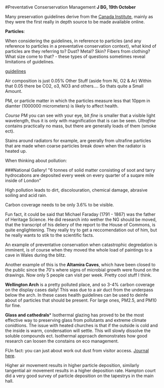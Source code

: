 #Preventative Conserservation Management
**J BG, 19th October**

Many preservation guidelines derive from the [Canada Institute](http://canada.pch.gc.ca/eng/1444330943476), mainly as they were the first really in depth source to be made available online.

**Particles**:

When considering the guidelines, in reference to particles (and any reference to particles in a preventative conservation context), what kind of particles are they referring to? Dust? Metal? Skin? Fibers from clothing? What size come to that? - these types of questions sometimes reveal limitations of guidelines.

[guidelines](http://s2.quickmeme.com/img/df/df5c504d10c538e4c5b88e308206a324ed6c0fcff9e54a3e131fc3c17aff7464.jpg)

Air composition is just 0.05% Other Stuff (aside from Ni, O2 & Ar)
Within that 0.05 there be CO2, o3, NO3 and others....
So thats quite a Small Amount.

PM, or particle matter in which the particles measure less that 10ppm in diamter (1000000 micrometers) is likely to affect health.

*Course* PM you can see with your eye, bit *fine* is smaller that a visible light wavelength, thus it is only with magnification that is can be seen.
*Ultrafine* contains practically no mass, but there are generally loads of them (smoke ect).

Stains around radiators for example, are geerally from ultrafine particles that are made when coarse particles break down when the radiator is heated up.

When thinking about pollution:

###National Gallery!
"6 tonnes of solid matter consisting of soot and tarry hydrocabons are deposited every week on every quarter of a suqare mile inside of London"

High pollution leads to dirt, discolouration, chemical damage, abrasive soiling and acid rain.

Carbon coverage needs to be only 3.6% to be visible.

Fun fact, it could be said that Michael Faraday (1791 - 1867) was the father of Heritage Science. He did research into wether the NG should be moved, that the transcript of his deliery of the report to the House of Commons, is quite englightening. They really try to get a reccomendation out of him, but he really wants to stik to the scientific facts.

An example of preventative conservation when catastrophic degredation is imminent, is of course when they moved the whole load of paintings to a cave in Wales during the blitz.

Another example of this is the **Altamira Caves**, which have been closed to the public since the 70's where signs of microbial growth were found on the drawings. Now only 5 people can visit per week. Pretty cool stuff I think.

**Wellington Arch** is a pretty polluted place, and so 3-4% carbon coverage on the display cases daily! This was due to a air duct from the underpass below the arch. In these cases health guidelines can be used to deinfe about of particles that should be present.
For large ones, PM2.5, and PM10 for fine.

**Glass and cathedrals***
Isothermal glazing has proved to be the most effective way to preserving glass from pollutants and extreme climate conidtions. The issue with heated churches is that if the outside is cold and the inside is warm, condensation will settle. This will slowly dissolve the soluble compounds ect. Isothermal approach demonstrates how good research can loosen the constains on eco management.

FUn fact: you can just about work out dust from visitor access. [Journal here](http://www.vam.ac.uk/content/journals/conservation-journal/spring-2011-issue-59/dust-to-dust.-access-to-access./).

Higher air movement results in higher particle deposition, similarly tangential air movement results in a higher deposition rate. Hampton court did a very good survey of particle deposition on the tapestrys in the main hall.